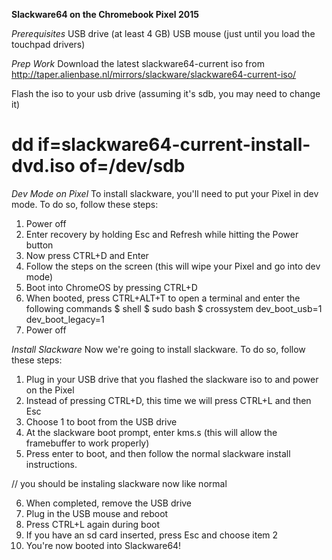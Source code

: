**Slackware64 on the Chromebook Pixel 2015**

*Prerequisites*
USB drive (at least 4 GB)
USB mouse (just until you load the touchpad drivers)

*Prep Work*
Download the latest slackware64-current iso from http://taper.alienbase.nl/mirrors/slackware/slackware64-current-iso/

Flash the iso to your usb drive (assuming it's sdb, you may need to change it)

# dd if=slackware64-current-install-dvd.iso of=/dev/sdb

*Dev Mode on Pixel*
To install slackware, you'll need to put your Pixel in dev mode. To do so, follow these steps:

1. Power off
2. Enter recovery by holding Esc and Refresh while hitting the Power button
3. Now press CTRL+D and Enter
4. Follow the steps on the screen (this will wipe your Pixel and go into dev mode)
5. Boot into ChromeOS by pressing CTRL+D
6. When booted, press CTRL+ALT+T to open a terminal and enter the following commands
$ shell
$ sudo bash
$ crossystem dev_boot_usb=1 dev_boot_legacy=1
7. Power off

*Install Slackware*
Now we're going to install slackware. To do so, follow these steps:

1. Plug in your USB drive that you flashed the slackware iso to and power on the Pixel
2. Instead of pressing CTRL+D, this time we will press CTRL+L and then Esc
3. Choose 1 to boot from the USB drive
4. At the slackware boot prompt, enter kms.s (this will allow the framebuffer to work properly)
5. Press enter to boot, and then follow the normal slackware install instructions.

// you should be instaling slackware now like normal

6. When completed, remove the USB drive
7. Plug in the USB mouse and reboot
8. Press CTRL+L again during boot
9. If you have an sd card inserted, press Esc and choose item 2
10. You're now booted into Slackware64!
